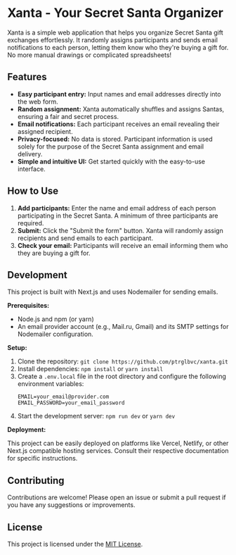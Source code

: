 # Xanta - Your Secret Santa Organizer

Xanta is a simple web application that helps you organize Secret Santa gift exchanges effortlessly.  It randomly assigns participants and sends email notifications to each person, letting them know who they're buying a gift for.  No more manual drawings or complicated spreadsheets!

## Features

* **Easy participant entry:**  Input names and email addresses directly into the web form.
* **Random assignment:** Xanta automatically shuffles and assigns Santas, ensuring a fair and secret process.
* **Email notifications:** Each participant receives an email revealing their assigned recipient.
* **Privacy-focused:**  No data is stored.  Participant information is used solely for the purpose of the Secret Santa assignment and email delivery.
* **Simple and intuitive UI:**  Get started quickly with the easy-to-use interface.

## How to Use

1. **Add participants:** Enter the name and email address of each person participating in the Secret Santa.  A minimum of three participants are required.
2. **Submit:** Click the "Submit the form" button. Xanta will randomly assign recipients and send emails to each participant.
3. **Check your email:** Participants will receive an email informing them who they are buying a gift for.

## Development

This project is built with Next.js and uses Nodemailer for sending emails.

**Prerequisites:**

* Node.js and npm (or yarn)
* An email provider account (e.g., Mail.ru, Gmail) and its SMTP settings for Nodemailer configuration.

**Setup:**

1. Clone the repository: `git clone https://github.com/ptrglbvc/xanta.git`
2. Install dependencies: `npm install` or `yarn install`
3. Create a `.env.local` file in the root directory and configure the following environment variables:
   ```
   EMAIL=your_email@provider.com
   EMAIL_PASSWORD=your_email_password
   ```
4. Start the development server: `npm run dev` or `yarn dev`

**Deployment:**

This project can be easily deployed on platforms like Vercel, Netlify, or other Next.js compatible hosting services.  Consult their respective documentation for specific instructions.


## Contributing

Contributions are welcome! Please open an issue or submit a pull request if you have any suggestions or improvements.


## License

This project is licensed under the [MIT License](LICENSE).

